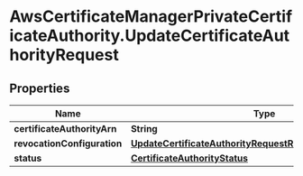 # AwsCertificateManagerPrivateCertificateAuthority.UpdateCertificateAuthorityRequest

## Properties

Name | Type | Description | Notes
------------ | ------------- | ------------- | -------------
**certificateAuthorityArn** | **String** |  | 
**revocationConfiguration** | [**UpdateCertificateAuthorityRequestRevocationConfiguration**](UpdateCertificateAuthorityRequestRevocationConfiguration.md) |  | [optional] 
**status** | [**CertificateAuthorityStatus**](CertificateAuthorityStatus.md) |  | [optional] 


